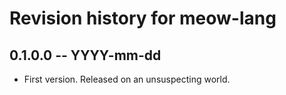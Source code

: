 # Revision history for meow-lang

## 0.1.0.0 -- YYYY-mm-dd

* First version. Released on an unsuspecting world.
